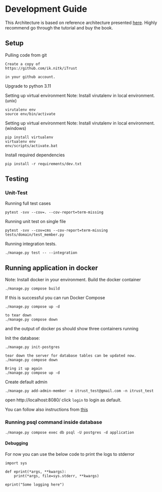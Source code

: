 # Development Guide

This Architecture is based on reference architecture presented [here](https://www.thedigitalcatbooks.com/pycabook-introduction/).
Highly recommend go through the tutorial and buy the book.

## Setup

Pulling code from git

```
Create a copy of
https://github.com/ik.nitk/iTrust

in your github account.
```

Upgrade to python 3.11

Setting up virtual environment
Note: Install virutalenv in local environment.(unix)

```
virutalenv env
source env/bin/activate
```

Setting up virtual environment
Note: Install virutalenv in local environment.(windows)

```
pip install virtualenv
virtualenv env
env/scripts/activate.bat
```

Install required dependencies

```
pip install -r requirements/dev.txt
```

## Testing

### Unit-Test

Running full test cases

```
pytest -svv --cov=. --cov-report=term-missing
```

Running unit test on single file

```
pytest -svv --cov=cms --cov-report=term-missing tests/domain/test_member.py
```

Running integration tests.

```
./manage.py test -- --integration
```

## Running application in docker

Note: Install docker in your environment.
Build the docker container

```
./manage.py compose build
```

If this is successful you can run Docker Compose

```
./manage.py compose up -d

to tear down
./manage.py compose down
```

and the output of docker ps should show three containers running

Init the database:

```
./manage.py init-postgres

tear down the server for database tables can be updated now.
./manage.py compose down

Bring it up again
./manage.py compose up -d

```

Create default admin
```
./manage.py add-admin-member -e itrust_test@gmail.com -n itrust_test
```

open http://localhost:8080/
click `login` to login as default.

You can follow also instructions from [this](https://www.thedigitalcatbooks.com/pycabook-chapter-08/)


### Running psql command inside database

```
./manage.py compose exec db psql -U postgres -d application
```
#### Debugging

For now you can use the below code to print the logs to stderror

```
import sys

def eprint(*args, **kwargs):
    print(*args, file=sys.stderr, **kwargs)

eprint("Some logging here")
```
